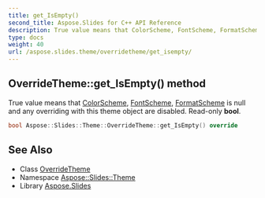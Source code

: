 ```yaml
---
title: get_IsEmpty()
second_title: Aspose.Slides for C++ API Reference
description: True value means that ColorScheme, FontScheme, FormatScheme is null and any overriding with this theme object are disabled. Read-only bool.
type: docs
weight: 40
url: /aspose.slides.theme/overridetheme/get_isempty/
---
```

## OverrideTheme::get_IsEmpty() method


True value means that [ColorScheme](../../colorscheme/), [FontScheme](../../fontscheme/), [FormatScheme](../../formatscheme/) is null and any overriding with this theme object are disabled. Read-only **bool**.

```cpp
bool Aspose::Slides::Theme::OverrideTheme::get_IsEmpty() override
```

## See Also

* Class [OverrideTheme](../)
* Namespace [Aspose::Slides::Theme](../../)
* Library [Aspose.Slides](../../../)